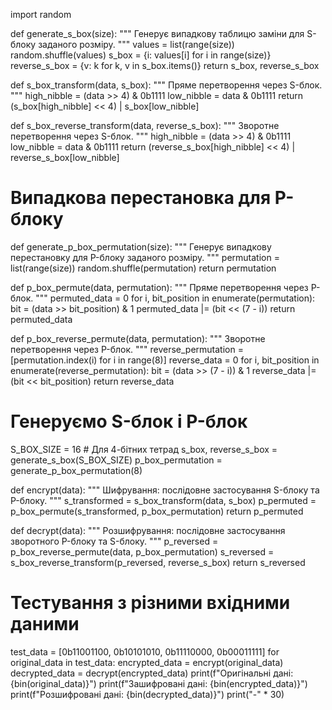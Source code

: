 import random

def generate_s_box(size):
    """ Генерує випадкову таблицю заміни для S-блоку заданого розміру. """
    values = list(range(size))
    random.shuffle(values)
    s_box = {i: values[i] for i in range(size)}
    reverse_s_box = {v: k for k, v in s_box.items()}
    return s_box, reverse_s_box

def s_box_transform(data, s_box):
    """ Пряме перетворення через S-блок. """
    high_nibble = (data >> 4) & 0b1111
    low_nibble = data & 0b1111
    return (s_box[high_nibble] << 4) | s_box[low_nibble]

def s_box_reverse_transform(data, reverse_s_box):
    """ Зворотне перетворення через S-блок. """
    high_nibble = (data >> 4) & 0b1111
    low_nibble = data & 0b1111
    return (reverse_s_box[high_nibble] << 4) | reverse_s_box[low_nibble]

# Випадкова перестановка для P-блоку
def generate_p_box_permutation(size):
    """ Генерує випадкову перестановку для P-блоку заданого розміру. """
    permutation = list(range(size))
    random.shuffle(permutation)
    return permutation

def p_box_permute(data, permutation):
    """ Пряме перетворення через P-блок. """
    permuted_data = 0
    for i, bit_position in enumerate(permutation):
        bit = (data >> bit_position) & 1
        permuted_data |= (bit << (7 - i))
    return permuted_data

def p_box_reverse_permute(data, permutation):
    """ Зворотне перетворення через P-блок. """
    reverse_permutation = [permutation.index(i) for i in range(8)]
    reverse_data = 0
    for i, bit_position in enumerate(reverse_permutation):
        bit = (data >> (7 - i)) & 1
        reverse_data |= (bit << bit_position)
    return reverse_data

# Генеруємо S-блок і P-блок
S_BOX_SIZE = 16  # Для 4-бітних тетрад
s_box, reverse_s_box = generate_s_box(S_BOX_SIZE)
p_box_permutation = generate_p_box_permutation(8)

def encrypt(data):
    """ Шифрування: послідовне застосування S-блоку та P-блоку. """
    s_transformed = s_box_transform(data, s_box)
    p_permuted = p_box_permute(s_transformed, p_box_permutation)
    return p_permuted

def decrypt(data):
    """ Розшифрування: послідовне застосування зворотного P-блоку та S-блоку. """
    p_reversed = p_box_reverse_permute(data, p_box_permutation)
    s_reversed = s_box_reverse_transform(p_reversed, reverse_s_box)
    return s_reversed

# Тестування з різними вхідними даними
test_data = [0b11001100, 0b10101010, 0b11110000, 0b00011111]
for original_data in test_data:
    encrypted_data = encrypt(original_data)
    decrypted_data = decrypt(encrypted_data)
    print(f"Оригінальні дані: {bin(original_data)}")
    print(f"Зашифровані дані: {bin(encrypted_data)}")
    print(f"Розшифровані дані: {bin(decrypted_data)}")
    print("-" * 30)